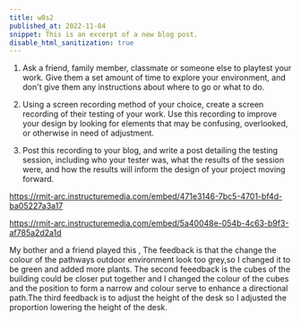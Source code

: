 ```yaml
---
title: w8s2
published_at: 2022-11-04
snippet: This is an excerpt of a new blog post.
disable_html_sanitization: true
---
```


1. Ask a friend, family member, classmate or someone else to playtest your work. Give them a set amount of time to explore your environment, and don't give them any instructions about where to go or what to do.  

2. Using a screen recording method of your choice, create a screen recording of their testing of your work. Use this recording to improve your design by looking for elements that may be confusing, overlooked, or otherwise in need of adjustment.

3. Post this recording to your blog, and write a post detailing the testing session, including who your tester was, what the results of the session were, and how the results will inform the design of your project moving forward. 


https://rmit-arc.instructuremedia.com/embed/471e3146-7bc5-4701-bf4d-ba05227a3a17

https://rmit-arc.instructuremedia.com/embed/5a40048e-054b-4c63-b9f3-af785a2d2a1d

My bother and a friend played this , The feedback  is that the change the colour of the pathways outdoor environment look too grey,so I changed it to be green and added more plants. The second  feeedback is the cubes of the building could be closer put together and I changed the colour of the cubes and the position to form a narrow and colour serve to enhance a directional path.The third feedback is  to adjust the height of the desk so I adjusted the proportion lowering the height of the desk.


